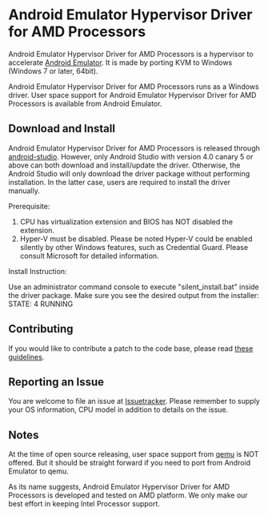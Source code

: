 # Android Emulator Hypervisor Driver for AMD Processors
Android Emulator Hypervisor Driver for AMD Processors is a hypervisor to
accelerate [Android Emulator][android-studio]. It is made by porting KVM to
Windows (Windows 7 or later, 64bit).

Android Emulator Hypervisor Driver for AMD Processors runs as a Windows driver.
User space support for Android Emulator Hypervisor Driver for AMD Processors is
available from Android Emulator.

## Download and Install
Android Emulator Hypervisor Driver for AMD Processors is released through
[android-studio]. However, only Android Studio with version 4.0 canary 5 or
above can both download and install/update the driver. Otherwise, the Android
Studio will only download the driver package without performing installation.
In the latter case, users are required to install the driver manually.


Prerequisite:
1. CPU has virtualization extension and BIOS has NOT disabled the extension.
2. Hyper-V must be disabled. Please be noted Hyper-V could be enabled silently
by other Windows features, such as Credential Guard. Please consult Microsoft
for detailed information.

Install Instruction:  
  
Use an administrator command console to execute "silent_install.bat" inside
the driver package. Make sure you see the desired output from the installer:
STATE: 4 RUNNING

## Contributing
If you would like to contribute a patch to the code base, please read
[these guidelines](CONTRIBUTING.md).

## Reporting an Issue
You are welcome to file an issue at [Issuetracker]. Please remember to supply
your OS information, CPU model in addition to details on the issue.

## Notes
At the time of open source releasing, user space support from [qemu] is NOT
offered. But it should be straight forward if you need to port from Android
Emulator to qemu.

As its name suggests, Android Emulator Hypervisor Driver for AMD Processors is
developed and tested on AMD platform. We only make our best effort in keeping
Intel Processor support.

[android-studio]: https://developer.android.com/studio/index.html
[qemu]: https://www.qemu.org/
[Issuetracker]: https://issuetracker.google.com/issues?q=componentid:192727
